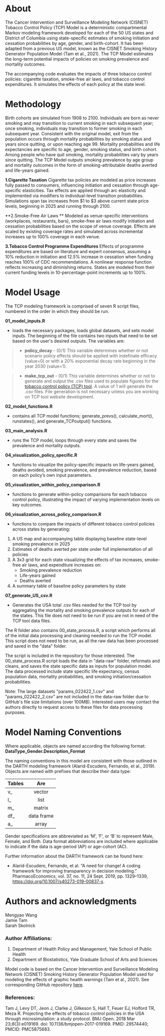 # About 

The Cancer Intervention and Surveillance Modeling Network (CISNET) Tobacco Control Policy (TCP) Model is a deterministic compartmental Markov 
modeling framework developed for each of the 50 US states and District of Columbia using state-specific estimates of smoking initiation and cessation 
probabilities by age, gender, and birth-cohort. It has been adapted from a previous US model, known as the CISNET Smoking History Generator Population Model (Tam et al., 2021).
The TCP Model estimates the long-term potential impacts of policies on smoking prevalence and mortality outcomes. 

The accompanying code evaluates the impacts of three tobacco control policies: cigarette taxation, smoke-free air laws, and tobacco control expenditures.
It simulates the effects of each policy at the state level.


# Methodology 

Birth cohorts are simulated from 1908 to 2100. Individuals are born as never smoking and may transition to current smoking in each subsequent year; once smoking, 
individuals may transition to former smoking in each subsequent year. Consistent with the original model, exit from the population occurs through mortality probabilities
by smoking status and years since quitting, or upon reaching age 99. Mortality probabilities and life expectancies are specific to age, gender, smoking status, and birth cohort. 
Among people who have quit smoking, mortality probabilities vary by years since quitting. The TCP Model outputs smoking prevalence by age group and mortality outcomes 
in the form of smoking-attributable deaths averted and life-years gained. 

**1.Cigarette Taxation**
Cigarette tax policies are modeled as price increases fully passed to consumers, influencing initiation and cessation through age-specific elasticities. 
Tax effects are applied through arc elasticity and implemented via modifiers to individual-level transition probabilities. 
Simulations span tax increases from $1 to $3 above current state price levels, beginning in 2025 and running through 2100.


**2.Smoke-Free Air Laws **
Modeled as venue-specific interventions (workplaces, restaurants, bars), smoke-free air laws modify initiation and cessation probabilities based on the scope of venue coverage.
Effects are scaled by existing coverage rates and simulated across incremental increases up to 100% coverage in each venue.


**3.Tobacco Control Programme Expenditures**
Effects of programme expenditures are based on literature and expert consensus, assuming a 10% reduction in initiation and 12.5% increase in cessation when funding reaches 100% of CDC recommendations. 
A nonlinear response function reflects increasing and diminishing returns.
States are modeled from their current funding levels in 10-percentage-point increments up to 100%.


# Model Usage

The TCP modeling framework is comprised of seven R script files, numbered in the order in which they should be run. 

**01_model_inputs.R** 
*	loads the necessary packages, loads global datasets, and sets model inputs. The beginning of the file contains two inputs that need to be set based on the user's desired outputs.
The variables are:
  
> *	**policy_decay** - (0/1) This variable determines whether or not scenario policy effects should be applied with indefinate efficacy (value=0) or
  with a 20% exponential decay rate beginning in the year 2030 (value=1).
 	
> *	**make_tcp_out** - (0/1) This variable determines whether or not to generate and output the .csv files used to populate figures for
the [tobacco control policy (TCP) tool](https://tobaccopolicyeffects.org). A value of 1 will generate the .csv files.
File generation is not necessary unless you are working on TCP tool website development. 

**02_model_functions.R**
*	contains all TCP model functions; generate_prevs(), calculate_mort(), runstates(), and generate_TCPoutput() functions.
  
**03_main_analysis.R**
*	runs the TCP model, loops through every state and saves the prevalence and mortality outputs.
 
**04_visualization_policy_specific.R**
*	functions to visualize the policy-specific impacts on life-years gained, deaths avoided, smoking prevalence, and prevalence reduction, based on each policy’s own input parameters.

**05_visualization_within_policy_comparison.R**
* functions to generate within-policy comparisons for each tobacco control policy, illustrating the impact of varying implementation levels on key outcomes.

**06_visualization_across_policy_comparison.R**
* functions to compare the impacts of different tobacco control policies across states by generating:
1. A US map and accompanying table displaying baseline state-level smoking prevalence in 2025  
2. Estimates of deaths averted per state under full implementation of all policies  
3. A 3x3 grid for each state visualizing the effects of tax increases, smoke-free air laws, and expenditure increases on:
   - Smoking prevalence reduction  
   - Life-years gained  
   - Deaths averted  
4. A summary table of baseline policy parameters by state  

**07_generate_US_csv.R**
*	Generates the USA total .csv files needed for the TCP tool by aggregating the mortality and smoking prevalence outputs for each of the states.
This file does not need to be run if you are not in need of the TCP tool data files.

The R folder also contains 00_state_process.R, a script which performs all of the initial data processing and cleaning needed to run the TCP model. 
This script does not need to be run, as all the raw data has been processed and saved in the "data" folder. 

The script is included in the repository for those interested. The 00_state_process.R script loads the data in "data-raw" folder, reformats and cleans, and saves the state specific data as inputs for population model. The data processed include state specific life expectancy, census population data, mortality probabilities, and smoking initiation/cessation probabilities.

Note: The large datasets "params_022422_1.csv" and "params_022422_2.csv" are not included in the data-raw folder due to GitHub's file size limitations (over 100MB). Interested users may contact the authors directly to request access to these files for data processing purposes.

# Model Naming Conventions
Where applicable, objects are named according the following format:
**DataType_Gender.Description_Format**

The naming conventions in this model are consistent with those outlined in the DARTH modeling framework (Alarid-Escudero, Fernando, et al., 2019).
Objects are named with prefixes that describe their data type:



| Tables   |      Are      |
|----------|:-------------:|
| v_ |  vector | 
| l_ |   list  | 
| m_ | matrix | 
| df_ | data frame| 
| a_ | array | 


Gender specifications are abbreviated as ‘M’, ‘F’, or ‘B’ to represent Male, Female, and Both. 
Data format abbreviations are included where applicable to indicate if the data is age-period (AP) or age-cohort (AC).

Further information about the DARTH framework can be found here:

* Alarid-Escudero, Fernando, et al. “A need for change! A coding framework for improving transparency in decision modeling.” 
PharmacoEconomics, vol. 37, no. 11, 24 Sept. 2019, pp. 1329–1339, https://doi.org/10.1007/s40273-019-00837-x. 


# Authors and acknowledgments
Mengyao Wang \
Jamie Tam \
Sarah Skolnick 

### Author Affiliations:

1.	Department of Health Policy and Management, Yale School of Public Health
2.	Department of Biostatistics, Yale Graduate School of Arts and Sciences
   
Model code is based on the Cancer Intervention and Surveillance Modeling Network (CISNET) Smoking History Generator Population Model
used for modeling the effects of graphic health warnings (Tam et al., 2021). See corresponding GitHub repository [here](https://github.com/mezarafael/SHG_PopModel_GHW).

### References:

Tam J, Levy DT, Jeon J, Clarke J, Gilkeson S, Hall T, Feuer EJ, Holford TR, Meza R. Projecting the effects of tobacco control policies in the USA through microsimulation: a study protocol. BMJ Open. 2018 Mar 23;8(3):e019169. doi: 10.1136/bmjopen-2017-019169. PMID: 29574440; PMCID: PMC5875683.
